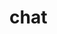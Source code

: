# chat
<!-- Write your comments here -->
<!-- This is a comment -->

<!-- Remember to add more information here -->
